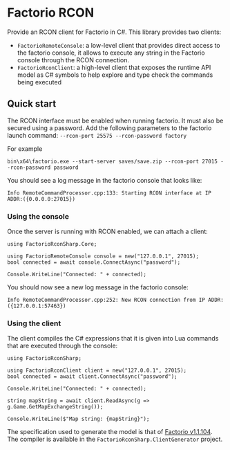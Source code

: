 # Factorio RCON

Provide an RCON client for Factorio in C#.
This library provides two clients:
- `FactorioRemoteConsole`: a low-level client that provides direct access to the factorio console, it allows to execute any string in the Factorio console through the RCON connection. 
- `FactorioRconClient`: a high-level client that exposes the runtime API model as C# symbols to help explore and type check the commands being executed

## Quick start

The RCON interface must be enabled when running factorio. It must also be secured using a password.
Add the following parameters to the factorio launch command: `--rcon-port 25575 --rcon-password factory`

For example
```
bin\x64\factorio.exe --start-server saves/save.zip --rcon-port 27015 --rcon-password password
```

You should see a log message in the factorio console that looks like:

```
Info RemoteCommandProcessor.cpp:133: Starting RCON interface at IP ADDR:({0.0.0.0:27015})
```

### Using the console

Once the server is running with RCON enabled, we can attach a client:

```
using FactorioRconSharp.Core;

using FactorioRemoteConsole console = new("127.0.0.1", 27015);
bool connected = await console.ConnectAsync("password");

Console.WriteLine("Connected: " + connected);
```

You should now see a new log message in the factorio console:

```
Info RemoteCommandProcessor.cpp:252: New RCON connection from IP ADDR:({127.0.0.1:57463})
```

### Using the client

The client compiles the C# expressions that it is given into Lua commands that are executed through the console:

```
using FactorioRconSharp;

using FactorioRconClient client = new("127.0.0.1", 27015);
bool connected = await client.ConnectAsync("password");

Console.WriteLine("Connected: " + connected);

string mapString = await client.ReadAsync(g => g.Game.GetMapExchangeString());

Console.WriteLine($"Map string: {mapString}");
```

The specification used to generate the model is that of [Factorio v1.1.104](https://lua-api.factorio.com/1.1.104/runtime-api.json).
The compiler is available in the `FactorioRconSharp.ClientGenerator` project.